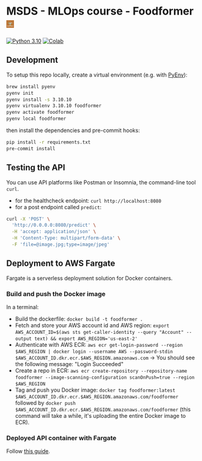 # MSDS - MLOps course - Foodformer <img src="./images/foodformer_logo.jpeg" alt="foodformer_logo" width="20"/>

[![Python 3.10](https://img.shields.io/badge/python-3.10-blue.svg)](https://www.python.org/downloads/release/python-31011/)
[![Colab](https://colab.research.google.com/assets/colab-badge.svg)](https://colab.research.google.com/github/nico-usf/foodformer)

## Development

To setup this repo locally, create a virtual environment (e.g. with [PyEnv](https://github.com/pyenv/pyenv)):

```bash
brew install pyenv
pyenv init
pyenv install -s 3.10.10
pyenv virtualenv 3.10.10 foodformer
pyenv activate foodformer
pyenv local foodformer
```

then install the dependencies and pre-commit hooks:

```bash
pip install -r requirements.txt
pre-commit install
```

## Testing the API

You can use API platforms like Postman or Insomnia, the command-line tool `curl`.

- for the healthcheck endpoint: `curl http://localhost:8080`
- for a post endpoint called `predict`:

```bash
curl -X 'POST' \
  'http://0.0.0.0:8080/predict' \
  -H 'accept: application/json' \
  -H 'Content-Type: multipart/form-data' \
  -F 'file=@image.jpg;type=image/jpeg'
```

## Deployment to AWS Fargate

Fargate is a serverless deployment solution for Docker containers.

### Build and push the Docker image

In a terminal:

- Build the dockerfile: `docker build -t foodformer .`
- Fetch and store your AWS account id and AWS region: `export AWS_ACCOUNT_ID=$(aws sts get-caller-identity --query "Account" --output text) && export AWS_REGION='us-east-2'`
- Authenticate with AWS ECR: `aws ecr get-login-password --region $AWS_REGION | docker login --username AWS --password-stdin $AWS_ACCOUNT_ID.dkr.ecr.$AWS_REGION.amazonaws.com` -> You should see the following message: "Login Succeeded"
- Create a repo in ECR: `aws ecr create-repository --repository-name foodformer --image-scanning-configuration scanOnPush=true --region $AWS_REGION`
- Tag and push you Docker image: `docker tag foodformer:latest $AWS_ACCOUNT_ID.dkr.ecr.$AWS_REGION.amazonaws.com/foodformer` followed by `docker push $AWS_ACCOUNT_ID.dkr.ecr.$AWS_REGION.amazonaws.com/foodformer` (this command will take a while, it's uploading the entire Docker image to ECR).

### Deployed API container with Fargate

Follow [this guide](https://app.tango.us/app/workflow/Creating-and-Deploying-an-ECS-Cluster-for-Foodformer-Application-7ede665f523044ec93f0239ad24f41a5).
